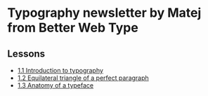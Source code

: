 # Typography newsletter by Matej from Better Web Type

## Lessons
* [1.1 Introduction to typography](/lessons#11-introduction-to-typography)
* [1.2 Equilateral triangle of a perfect paragraph](#12-equilateral-triangle-of-a-perfect-paragraph)
* [1.3 Anatomy of a typeface](#13-anatomy-of-a-typeface)
